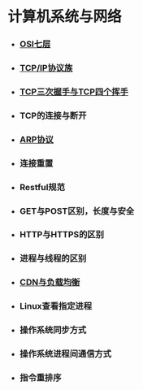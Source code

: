 # 计算机系统与网络

* ### [OSI七层](/计算机原理与网络/OSI七层.md)
* ### [TCP/IP协议族](/计算机原理与网络/TCP_IP协议族)
* ### [TCP三次握手与TCP四个挥手](/计算机原理与网络/TCP三次握手.md)
* ### TCP的连接与断开
* ### [ARP协议](/计算机原理与网络/ARP协议.md)
* ### 连接重置
* ### Restful规范
* ### GET与POST区别，长度与安全
* ### HTTP与HTTPS的区别
* ### 进程与线程的区别
* ### [CDN与负载均衡](/计算机原理与网络/CDN.md)

* ### Linux查看指定进程
* ### 操作系统同步方式
* ### 操作系统进程间通信方式
* ### 指令重排序




